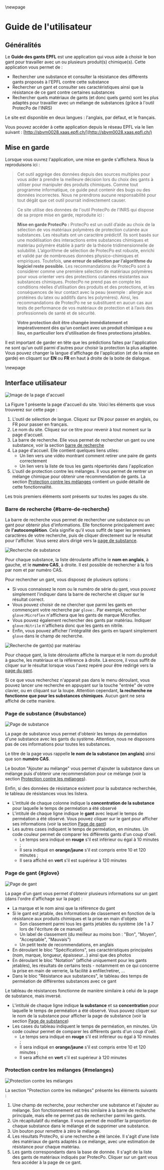 \newpage
# Guide de l'utilisateur

## Généralités

Le **Guide des gants EPFL** est une application qui vous aide à choisir le bon gant pour travailler avec un ou plusieurs produit(s) chimique(s). 
Cette application vous permet de :

* Rechercher une substance et consulter la résistance des différents gants proposés à l'EPFL contre cette substance
* Rechercher un gant et consulter ses caractéristiques ainsi que la résistance de ce gant contre certaines substances
* Rechercher quels matériaux de gants (et donc quels gants) sont les plus adaptés pour travailler avec un mélange de substances (grâce à l'outil ProtecPo de l'INRS)

Le site est disponible en deux langues : l'anglais, par défaut, et le français.

Vous pouvez accéder à cette application depuis le réseau EPFL via le lien suivant : [http://sbvm0028.xaas.epfl.ch/](http://sbvm0028.xaas.epfl.ch/)

## Mise en garde

Lorsque vous ouvrez l'application, une mise en garde s'affichera. Nous la reproduisons ici :

> Cet outil aggrège des données depuis des sources multiples pour vous aider à prendre la meilleure décision lors du choix des gants à utiliser pour manipuler des produits chimiques. Comme tout programme informatique, ce guide peut contenir des bugs ou des données incorrectes. Nous ne prendrons aucune responsabilité pour tout dégât que cet outil pourrait indirectement causer.

> Ce site utilise des données de l'outil ProtecPo de l'INRS qui dispose de sa propre mise en garde, reproduite ici :
 
> **Mise en garde ProtecPo :** ProtecPo est un outil d’aide au choix de la sélection de vos matériaux polymères de protection cutanée aux substances. Les résultats ont un caractère prédictif. Ils sont basés sur une modélisation des interactions entre substances chimiques et matériau polymère établie à partir de la théorie tridimensionnelle de solubilité. L’algorithme de sélection de ProtecPo est robuste, enrichi et validé par de nombreuses données physico-chimiques et empiriques. Toutefois, **une erreur de sélection par l’algorithme du logiciel reste possible.** Les recommandations de ProtecPo sont à considérer comme une première sélection de matériaux polymères pour vous orienter vers des protections cutanées résistantes aux substances chimiques. ProtecPo ne prend pas en compte les conditions réelles d’utilisation des produits et des protections, et les conséquences de leur contact avec la peau (exemple : allergie aux protéines du latex ou additifs dans les polymères). Ainsi, les recommandations de ProtecPo ne se substituent en aucun cas aux tests de performance de vos matériaux de protection et à l’avis des professionnels de santé et de sécurité.

> **Votre protection doit être changée immédiatement et impérativement dès qu’un contact avec un produit chimique a eu lieu, en particulier lors d’utilisation de fines protections jetables.**

Il est important de garder en tête que les prédictions faites par l'application ne sont qu'un outil parmi d'autres pour choisir la protection la plus adaptée. Vous pouvez changer la langue d'affichage de l'application (et de la mise en garde) en cliquant sur **EN** ou **FR** en haut à droite de la boite de dialogue.

\newpage
## Interface utilisateur

![Image de la page d'accueil](img/homepage.png)

La Figure 1 présente la page d'accueil du site. Voici les éléments que vous trouverez sur cette page :

1. L'outil de sélection de langue. Cliquez sur EN pour passer en anglais, ou FR pour passer en français.
2. Le nom du site. Cliquez sur ce titre pour revenir à tout moment sur la page d'accueil.
3. La barre de recherche. Elle vous permet de rechercher un gant ou une substance, voir la section [barre de recherche](#barre-de-recherche)
4. La page d'accueil. Elle contient quelques liens utiles:
   - Un lien vers une vidéo montrant comment retirer une paire de gants correctement
   - Un lien vers la liste de tous les gants répertoriés dans l'application
5. L'outil de protection contre les mélanges. Il vous permet de rentrer un mélange chimique pour obtenir une recommendation de gants. La section [Protection contre les mélanges](#melanges) contient un guide détaillé de cette fonctionnalité.

Les trois premiers éléments sont présents sur toutes les pages du site.

### Barre de recherche {#barre-de-recherche}

La barre de recherche vous permet de rechercher une substance ou un gant pour obtenir plus d'informations. Elle fonctionne principalement avec de **l'autocomplétion**. Cela signifie qu'il vous suffit de taper les premiers caractères de votre recherche, puis de cliquer directement sur le résultat pour l'afficher. Vous serez alors dirigé vers la [page de substance](#substance).

![Recherche de substance](img/searchbar-substance.png)

Pour chaque substance, la liste déroulante affiche le **nom en anglais**, à gauche, et le **numéro CAS**, à droite. Il est possible de rechercher à la fois par nom et par numéro CAS.

Pour rechercher un gant, vous disposez de plusieurs options :

- Si vous connaissez le nom ou le numéro de série du gant, vous pouvez simplement l'indiquer dans la barre de recherche et cliquer sur le résultat correct. 
- Vous pouvez choisir de ne chercher que parmi les gants en commençant votre recherche par `glove:`. Par exemple, rechercher `glove:Microflex` n'affichera que les gants de marque Microflex.
- Vous pouvez également rechercher des gants par matériau. Indiquer `glove:Nitrile` n'affichera donc que les gants en nitrile.
- Enfin, vous pouvez afficher l'intégralité des gants en tapant simplement `glove` dans le champ de recherche.

![Recherche de gant(s) par matériau](img/searchbar-glove.png)

Pour chaque gant, la liste déroulante affiche la marque et le nom du produit à gauche, les matériaux et la référence à droite. Là encore, il vous suffit de cliquer sur le résultat lorsque vous l'avez repéré pour être redirigé vers la [page du gant](#glove).

Si ce que vous recherchez n'apparait pas dans le menu déroulant, vous pouvez lancer une recherche en appuyant sur la touche "entrée" de votre clavier, ou en cliquant sur la loupe. Attention cependant, **la recherche ne fonctionne que pour les substances chimiques**. Aucun gant ne sera affiché de cette manière.

### Page de substance {#substance}

![Page de substance](img/substance.png)

La page de substance vous permet d'obtenir les temps de perméation d'une substance avec les gants du système. Attention, nous ne disposons pas de ces informations pour toutes les substances.

Le titre de la page vous rappelle **le nom de la substance (en anglais)** ainsi que son **numéro CAS**. 

Le bouton "Ajouter au mélange" vous permet d'ajouter la substance dans un mélange puis d'obtenir une recommendation pour ce mélange (voir la section [Protection contre les mélanges](#melanges)).

Enfin, si des données de résistance existent pour la substance recherchée, le tableau de résistances vous les listera. 

- L'intitulé de chaque colonne indique la **concentration de la substance** pour laquelle le temps de perméation a été observé
- L'intitulé de chaque ligne indique le **gant** avec lequel le temps de perméation a été observé. Vous pouvez cliquer sur le gant pour afficher ses informations (voir la section [Page de gant](#glove))
- Les autres cases indiquent le temps de perméation, en minutes. Un code couleur permet de comparer les différents gants d'un coup d'oeil.
	- Le temps sera indiqué en **rouge** s'il est inférieur ou égal à 10 minutes ;
	- Il sera indiqué en **orange/jaune** s'il est compris entre 10 et 120 minutes ;
	- Il sera affiché en **vert** s'il est supérieur à 120 minutes

### Page de gant {#glove}

![Page de gant](img/glove.png)

La page d'un gant vous permet d'obtenir plusieurs informations sur un gant (dans l'ordre d'affichage sur la page) :

 - La marque et le nom ainsi que la référence du gant
 - Si le gant est jetable, des informations de classement en fonction de la résistance aux produits chimiques et la prise en main d'objets
   - Son classement parmi tous les gants jetables du système (de 1 à 7 lors de l'écriture de ce manuel)
   - Un label de classement (du meilleur au moins bon : "Bon", "Moyen", "Acceptable", "Mauvais")
   - Un petit texte de recommendations, en anglais
 - En déroulant le bloc "Spécifications", ses caractéristiques principales (nom, marque, longueur, épaisseur...) ainsi que des photos
 - En déroulant le bloc "Notation" (affiché uniquement pour les gants jetables), les résultats de certains tests - notamment en ce qui concerne la prise en main de verrerie, la facilité à enfiler/retirer, ...
 - Dans le bloc "Résistance aux substances", le tableau des temps de perméation de différentes substances avec ce gant

Le tableau de résistances fonctionne de manière similaire à celui de la page de substance, mais inversé.
 - L'intitulé de chaque ligne indique **la substance** et sa **concentration** pour laquelle le temps de perméation a été observé. Vous pouvez cliquer sur le nom de la substance pour afficher la page de substance (voir la section [Page de substance](#substance))
 - Les cases du tableau indiquent le temps de perméation, en minutes. Un code couleur permet de comparer les différents gants d'un coup d'oeil.
	- Le temps sera indiqué en **rouge** s'il est inférieur ou égal à 10 minutes ;
	- Il sera indiqué en **orange/jaune** s'il est compris entre 10 et 120 minutes ;
	- Il sera affiché en **vert** s'il est supérieur à 120 minutes

### Protection contre les mélanges {#melanges}

![Protection contre les mélanges](img/protecpo.png)

La section "Protection contre les mélanges" présente les éléments suivants :

1. Une champ de recherche, pour rechercher une substance et l'ajouter au mélange. Son fonctionnement est très similaire à la barre de recherche principale, mais elle ne permet pas de rechercher parmi les gants.
2. Un récapitulatif du mélange. Il vous permet de modifier la proportion de chaque substance dans le mélange et de supprimer une substance.
3. Un bouton pour remettre à zéro le mélange.
4. Les résultats ProtecPo, si une recherche a été lancée. Il s'agit d'une liste des matériaux de gants adaptés à ce mélange, avec une estimation de résistance pour chaque matériau.
5. Les gants correspondants dans la base de donnée. Il s'agit de la liste des gants de matériaux indiqués par ProtecPo. Cliquer sur un gant vous fera accéder à la page de ce gant.

